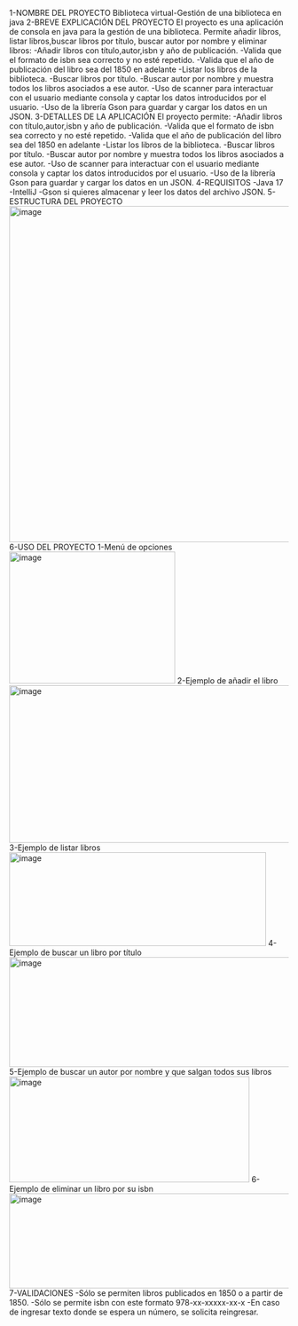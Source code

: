 1-NOMBRE DEL PROYECTO 
  Biblioteca virtual-Gestión de una biblioteca en java
2-BREVE EXPLICACIÓN DEL PROYECTO
El proyecto es una aplicación de consola en java para la gestión de una biblioteca. Permite añadir libros, listar libros,buscar libros por título, buscar autor por nombre y eliminar libros:
      -Añadir libros con título,autor,isbn y año de publicación.
      -Valida que el formato de isbn sea correcto y no esté repetido.
      -Valida que el año de publicación del libro sea del 1850 en adelante
      -Listar los libros de la biblioteca.
      -Buscar libros por título.
      -Buscar autor por nombre y muestra todos los libros asociados a ese autor.
      -Uso de scanner para interactuar con el usuario mediante consola y captar los datos introducidos por el usuario.
      -Uso de la librería Gson para guardar y cargar los datos en un JSON.
  3-DETALLES DE LA APLICACIÓN
    El proyecto permite:
      -Añadir libros con título,autor,isbn y año de publicación.
      -Valida que el formato de isbn sea correcto y no esté repetido.
      -Valida que el año de publicación del libro sea del 1850 en adelante
      -Listar los libros de la biblioteca.
      -Buscar libros por título.
      -Buscar autor por nombre y muestra todos los libros asociados a ese autor.
      -Uso de scanner para interactuar con el usuario mediante consola y captar los datos introducidos por el usuario.
      -Uso de la librería Gson para guardar y cargar los datos en un JSON.
4-REQUISITOS 
      -Java 17
      -IntelliJ
      -Gson si quieres almacenar y leer los datos del archivo JSON.
5-ESTRUCTURA DEL PROYECTO 
<img width="559" height="606" alt="image" src="https://github.com/user-attachments/assets/55fca558-f394-4ebb-bbe0-90e52f74e633" />
6-USO DEL PROYECTO
    1-Menú de opciones 
      <img width="299" height="238" alt="image" src="https://github.com/user-attachments/assets/c471628f-7068-469c-841c-9e3829342d69" />
    2-Ejemplo de añadir el libro 
      <img width="555" height="284" alt="image" src="https://github.com/user-attachments/assets/dbf44235-917e-4448-a8c6-313b38fd181e" />
    3-Ejemplo de listar libros
       <img width="463" height="169" alt="image" src="https://github.com/user-attachments/assets/307540c9-246a-42b0-8f43-04ffe7ace5a4" />
    4-Ejemplo de buscar un libro por título
      <img width="506" height="198" alt="image" src="https://github.com/user-attachments/assets/cb6df5e4-32ad-470b-b7e0-12d3b298713c" />
    5-Ejemplo de buscar un autor por nombre y que salgan todos sus libros
      <img width="433" height="191" alt="image" src="https://github.com/user-attachments/assets/b295a0dc-bbbb-4583-bfa9-bdef6e454794" />
    6-Ejemplo de eliminar un libro por su isbn
      <img width="1026" height="171" alt="image" src="https://github.com/user-attachments/assets/555af990-55f0-4223-a9b0-236e9c8adafb" />
7-VALIDACIONES
  -Sólo se permiten libros publicados en 1850 o a partir de 1850.
  -Sólo se permite isbn con este formato 978-xx-xxxxx-xx-x
  -En caso de ingresar texto donde se espera un número, se solicita reingresar.





  
